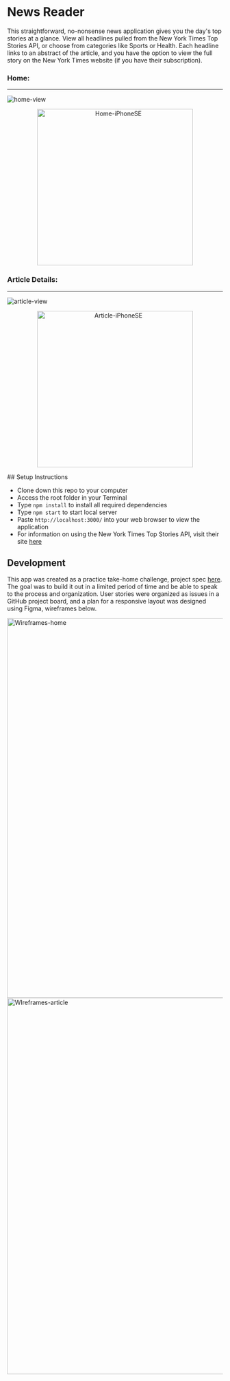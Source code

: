 # News Reader

This straightforward, no-nonsense news application gives you the day's top stories at a glance. View all headlines pulled from the New York Times Top Stories API, or choose from categories like Sports or Health. Each headline links to an abstract of the article, and you have the option to view the full story on the New York Times website (if you have their subscription).

### Home:
<hr>


![home-view](https://user-images.githubusercontent.com/75143561/156643603-9d4d5c0d-b480-4c56-8073-dafa73bd4388.png)
<p align="center">
  <img width="364" alt="Home-iPhoneSE" src="https://user-images.githubusercontent.com/75143561/156645325-2d8b43d0-f960-4bcc-98ff-7208d737d660.png">
</p>

### Article Details:
<hr>


![article-view](https://user-images.githubusercontent.com/75143561/156643628-d42ab743-a602-4d09-a53a-07fb93404675.png)
<p align="center">
  <img width="364" alt="Article-iPhoneSE" src="https://user-images.githubusercontent.com/75143561/156645561-ca1b67a7-cf83-4b47-b83d-8b56fc7c6335.png">
</p>
## Setup Instructions

- Clone down this repo to your computer
- Access the root folder in your Terminal
- Type `npm install` to install all required dependencies
- Type `npm start` to start local server  
- Paste `http://localhost:3000/` into your web browser to view the application
- For information on using the New York Times Top Stories API, visit their site [here](https://developer.nytimes.com/docs/top-stories-product/1/overview)

## Development

This app was created as a practice take-home challenge, project spec [here](https://mod4.turing.edu/projects/take_home/take_home_fe). The goal was to build it out in a limited period of time and be able to speak to the process and organization. User stories were organized as issues in a GitHub project board, and a plan for a responsive layout was designed using Figma, wireframes below.


<img width="884" alt="Wireframes-home" src="https://user-images.githubusercontent.com/75143561/156645985-73db386b-629c-4d75-94ea-d8a22f812178.png">
<img width="876" alt="WIreframes-article" src="https://user-images.githubusercontent.com/75143561/156645998-a74e9a10-dbab-4331-810b-4a90ed8b246d.png">
